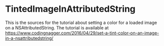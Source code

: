 # TintedImageInAttributedString

This is the sources for the tutorial about setting a color for a loaded image on a NSAttributedString. The tutorial is available at https://www.codingnagger.com/2016/04/29/set-a-tint-color-on-an-image-in-a-nsattributedstring/